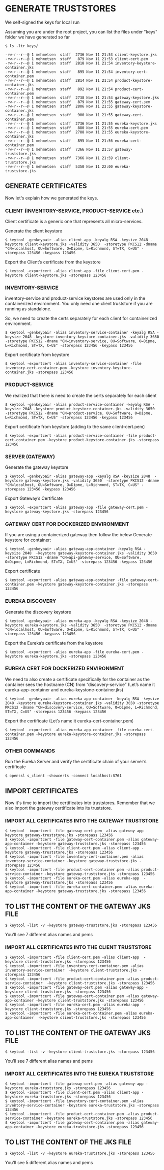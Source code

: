 # GENERATE TRUSTSTORES
We self-signed the keys for local run

Assuming you are under the root project, you can list the files under "keys" folder we have generated so far
```text 
$ ls -ltr keys/
```
```text 
-rw-r--r--@ 1 mehmetsen  staff  2736 Nov 11 21:53 client-keystore.jks
-rw-r--r--@ 1 mehmetsen  staff   879 Nov 11 21:53 client-cert.pem
-rw-r--r--@ 1 mehmetsen  staff  2818 Nov 11 21:54 inventory-keystore-container.jks
-rw-r--r--@ 1 mehmetsen  staff   895 Nov 11 21:54 inventory-cert-container.pem
-rw-r--r--@ 1 mehmetsen  staff  2814 Nov 11 21:54 product-keystore-container.jks
-rw-r--r--@ 1 mehmetsen  staff   892 Nov 11 21:54 product-cert-container.pem
-rw-r--r--@ 1 mehmetsen  staff  2738 Nov 11 21:54 gateway-keystore.jks
-rw-r--r--@ 1 mehmetsen  staff   879 Nov 11 21:55 gateway-cert.pem
-rw-r--r--@ 1 mehmetsen  staff  2806 Nov 11 21:55 gateway-keystore-container.jks
-rw-r--r--@ 1 mehmetsen  staff   900 Nov 11 21:55 gateway-cert-container.pem
-rw-r--r--@ 1 mehmetsen  staff  2736 Nov 11 21:55 eureka-keystore.jks
-rw-r--r--@ 1 mehmetsen  staff   880 Nov 11 21:55 eureka-cert.pem
-rw-r--r--@ 1 mehmetsen  staff  2788 Nov 11 21:55 eureka-keystore-container.jks
-rw-r--r--@ 1 mehmetsen  staff   895 Nov 11 21:56 eureka-cert-container.pem
-rw-r--r--@ 1 mehmetsen  staff  7366 Nov 11 21:57 gateway-truststore.jks
-rw-r--r--@ 1 mehmetsen  staff  7366 Nov 11 21:59 client-truststore.jks
-rw-r--r--@ 1 mehmetsen  staff  5350 Nov 11 22:00 eureka-truststore.jks
```

## GENERATE CERTIFICATES

Now let's explain how we generated the keys. 

### CLIENT (INVENTORY-SERVICE, PRODUCT-SERVICE etc.)
Client certificate is a generic one that represents all micro-services.

Generate the client keystore
```text 
$ keytool -genkeypair -alias client-app -keyalg RSA -keysize 2048 -keystore client-keystore.jks -validity 3650  -storetype PKCS12 -dname "CN=localhost, OU=Software, O=Dipme, L=Richmond, ST=TX, C=US" -storepass 123456 -keypass 123456
```
Export the Client’s certificate from the keystore
```text 
$ keytool -exportcert -alias client-app -file client-cert.pem -keystore client-keystore.jks -storepass 123456
```



### INVENTORY-SERVICE
inventory-service and product-service keystores are used only in the containerized environment.
You only need one client truststore if you are running as standalone.

So, we need to create the certs separately for each client for containerized environment.
```text 
$ keytool -genkeypair -alias inventory-service-container -keyalg RSA -keysize 2048 -keystore inventory-keystore-container.jks -validity 3650  -storetype PKCS12 -dname "CN=inventory-service, OU=Software, O=Dipme, L=Richmond, ST=TX, C=US" -storepass 123456 -keypass 123456
```
Export certificate from keystore
```text 
$ keytool -exportcert -alias inventory-service-container -file inventory-cert-container.pem -keystore inventory-keystore-container.jks -storepass 123456
```


### PRODUCT-SERVICE
We realized that there is need to create the certs separately for each client
```text 
$ keytool -genkeypair -alias product-service-container -keyalg RSA -keysize 2048 -keystore product-keystore-container.jks -validity 3650  -storetype PKCS12 -dname "CN=product-service, OU=Software, O=Dipme, L=Richmond, ST=TX, C=US" -storepass 123456 -keypass 123456
```
Export certificate from keystore (adding to the same client-cert.pem)
```text 
$ keytool -exportcert -alias product-service-container -file product-cert-container.pem -keystore product-keystore-container.jks -storepass 123456
```


### SERVER (GATEWAY)
Generate the gateway keystore
```text 
$ keytool -genkeypair -alias gateway-app -keyalg RSA -keysize 2048  -keystore gateway-keystore.jks -validity 3650  -storetype PKCS12 -dname "CN=localhost, OU=Software, O=Dipme, L=Richmond, ST=TX, C=US" -storepass 123456 -keypass 123456
```
Export Gateway’s Certificate
```text 
$ keytool -exportcert -alias gateway-app -file gateway-cert.pem -keystore gateway-keystore.jks -storepass 123456
```


### GATEWAY CERT FOR DOCKERIZED ENVIRONMENT
If you are using a containerized gateway then follow the below
Generate keystore for container:
```text 
$ keytool -genkeypair -alias gateway-app-container -keyalg RSA -keysize 2048  -keystore gateway-keystore-container.jks -validity 3650  -storetype PKCS12 -dname "CN=api-gateway-service, OU=Software, O=Dipme, L=Richmond, ST=TX, C=US" -storepass 123456 -keypass 123456
```
Export certificate
```text 
$ keytool -exportcert -alias gateway-app-container -file gateway-cert-container.pem -keystore gateway-keystore-container.jks -storepass 123456
```


### EUREKA DISCOVERY
Generate the discovery keystore
```text 
$ keytool -genkeypair -alias eureka-app -keyalg RSA -keysize 2048 -keystore eureka-keystore.jks -validity 3650  -storetype PKCS12 -dname "CN=localhost, OU=Software, O=Dipme, L=Richmond, ST=TX, C=US" -storepass 123456 -keypass 123456
```
Export the Eureka’s certificate from the keystore
```text 
$ keytool -exportcert -alias eureka-app -file eureka-cert.pem -keystore eureka-keystore.jks -storepass 123456
```

### EUREKA CERT FOR DOCKERIZED ENVIRONMENT
We need to also create a certificate specifically for the container as the container sees the hostname (CN) from “discovery-service” (Let’s name it eureka-app-container and eureka-keystone-container.jks)
```text 
$ keytool -genkeypair -alias eureka-app-container -keyalg RSA -keysize 2048 -keystore eureka-keystore-container.jks -validity 3650 -storetype PKCS12 -dname "CN=discovery-service, OU=Software, O=Dipme, L=Richmond, ST=TX, C=US" -storepass 123456 -keypass 123456
```
Export the certificate (Let’s name it eureka-cert-container.pem)
```text 
$ keytool -exportcert -alias eureka-app-container -file eureka-cert-container.pem -keystore eureka-keystore-container.jks -storepass 123456
```


### OTHER COMMANDS
Run the Eureka Server and verify the certificate chain of your server’s certificate
```text 
$ openssl s_client -showcerts -connect localhost:8761
```


## IMPORT CERTIFICATES
Now it's time to import the certificates into truststores. Remember that we also import the gateway certificate into its truststore.

### IMPORT ALL CERTIFICATES INTO THE GATEWAY TRUSTSTORE
```text 
$ keytool -importcert -file gateway-cert.pem -alias gateway-app -keystore gateway-truststore.jks -storepass 123456
$ keytool -importcert -file gateway-cert-container.pem -alias gateway-app-container -keystore gateway-truststore.jks -storepass 123456
$ keytool -importcert -file client-cert.pem -alias client-app -keystore gateway-truststore.jks -storepass 123456
$ keytool -importcert -file inventory-cert-container.pem -alias inventory-service-container -keystore gateway-truststore.jks -storepass 123456
$ keytool -importcert -file product-cert-container.pem -alias product-service-container -keystore gateway-truststore.jks -storepass 123456
$ keytool -importcert -file eureka-cert.pem -alias eureka-app  -keystore gateway-truststore.jks -storepass 123456
$ keytool -importcert -file eureka-cert-container.pem -alias eureka-app-container -keystore gateway-truststore.jks -storepass 123456
```

## TO LIST THE CONTENT OF THE GATEWAY JKS FILE
```text 
$ keytool -list -v -keystore gateway-truststore.jks -storepass 123456
```
You’ll see 7 different alias names and pems


### IMPORT ALL CERTIFICATES INTO THE CLIENT TRUSTSTORE
```text 
$ keytool -importcert -file client-cert.pem -alias client-app  -keystore client-truststore.jks -storepass 123456
$ keytool -importcert -file inventory-cert-container.pem -alias inventory-service-container  -keystore client-truststore.jks -storepass 123456
$ keytool -importcert -file product-cert-container.pem -alias product-service-container  -keystore client-truststore.jks -storepass 123456
$ keytool -importcert -file gateway-cert.pem -alias gateway-app -keystore client-truststore.jks -storepass 123456
$ keytool -importcert -file gateway-cert-container.pem -alias gateway-app-container -keystore client-truststore.jks -storepass 123456
$ keytool -importcert -file eureka-cert.pem -alias eureka-app  -keystore client-truststore.jks -storepass 123456
$ keytool -importcert -file eureka-cert-container.pem -alias eureka-app-container  -keystore client-truststore.jks -storepass 123456
```

## TO LIST THE CONTENT OF THE GATEWAY JKS FILE
```text 
$ keytool -list -v -keystore client-truststore.jks -storepass 123456
```
You’ll see 7 different alias names and pems

### IMPORT ALL CERTIFICATES INTO THE EUREKA TRUSTSTORE
```text 
$ keytool -importcert -file gateway-cert.pem -alias gateway-app -keystore eureka-truststore.jks -storepass 123456
$ keytool -importcert -file client-cert.pem -alias client-app -keystore eureka-truststore.jks -storepass 123456
$ keytool -importcert -file inventory-cert-container.pem -alias inventory-service-container -keystore eureka-truststore.jks -storepass 123456
$ keytool -importcert -file product-cert-container.pem -alias product-service-container -keystore eureka-truststore.jks -storepass 123456
$ keytool -importcert -file gateway-cert-container.pem -alias gateway-app-container -keystore eureka-truststore.jks -storepass 123456
```

## TO LIST THE CONTENT OF THE JKS FILE
```text 
$ keytool -list -v -keystore eureka-truststore.jks -storepass 123456
```
You’ll see 5 different alias names and pems
